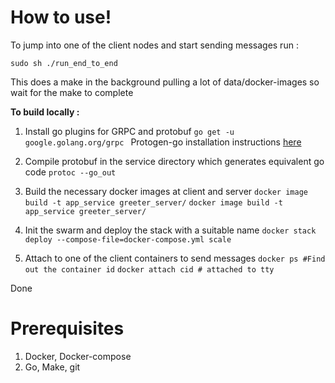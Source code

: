 # How to use!
To jump into one of the client nodes and start sending messages run :
	
    sudo sh ./run_end_to_end 
This does a make in the background pulling a lot of data/docker-images so wait for the make to complete

**To build locally :** 

 
 1. Install go plugins for GRPC and protobuf
				 `go get -u google.golang.org/grpc `
Protogen-go installation instructions [here](https://grpc.io/docs/quickstart/go/)
	
 2. Compile protobuf in the service directory which generates equivalent go code  `protoc --go_out`
 3. Build the necessary docker images at client and server
	  `docker image build -t app_service greeter_server/`
	 `docker image build -t app_service greeter_server/`
 4. Init the swarm and deploy the stack with a suitable name
	  `docker stack deploy --compose-file=docker-compose.yml scale ` 
 5. Attach to one of the client containers to send messages
	  `docker ps #Find out the container id`
	  `docker attach cid # attached to tty `

Done

    

# Prerequisites

 1. Docker, Docker-compose
 2. Go, Make, git 
